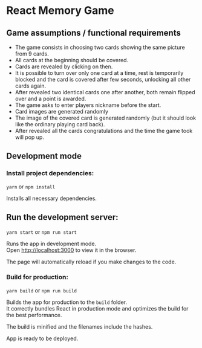 # React Memory Game

## Game assumptions / functional requirements

* The game consists in choosing two cards showing the same picture from 9 cards.
* All cards at the beginning should be covered.
* Cards are revealed by clicking on then.
* It is possible to turn over only one card at a time, rest is temporarily blocked and the card is covered after few seconds, unlocking all other cards again.
* After revealed two identical cards one after another, both remain flipped over and a point is awarded.
* The game asks to enter players nickname before the start.
* Card images are generated randomly
* The image of the covered card is generated randomly (but it should look like the ordinary playing card back).
* After revealed all the cards congratulations and the time the game took will pop up.

## Development mode

### Install project dependencies:

`yarn` or `npm install`

Installs all necessary dependencies.

## Run the development server:

`yarn start` or `npm run start`

Runs the app in development mode.<br>
Open [http://localhost:3000](http://localhost:3000) to view it in the browser.

The page will automatically reload if you make changes to the code.

### Build for production:

`yarn build` or `npm run build`

Builds the app for production to the `build` folder.<br>
It correctly bundles React in production mode and optimizes the build for the best performance.

The build is minified and the filenames include the hashes.<br>

App is ready to be deployed.